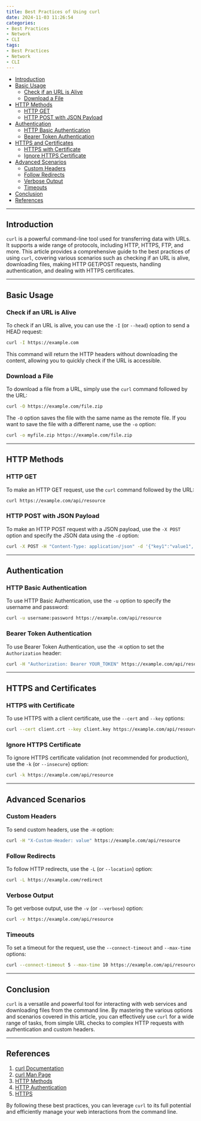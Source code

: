 ```yaml
---
title: Best Practices of Using curl
date: 2024-11-03 11:26:54
categories:
- Best Practices
- Network
- CLI
tags:
- Best Practices
- Network
- CLI
---
```


- [Introduction](#introduction)
- [Basic Usage](#basic-usage)
  - [ Check if an URL is Alive](#-check-if-an-url-is-alive)
  - [ Download a File](#-download-a-file)
- [HTTP Methods](#http-methods)
  - [ HTTP GET](#-http-get)
  - [ HTTP POST with JSON Payload](#-http-post-with-json-payload)
- [Authentication](#authentication)
  - [ HTTP Basic Authentication](#-http-basic-authentication)
  - [ Bearer Token Authentication](#-bearer-token-authentication)
- [HTTPS and Certificates](#https-and-certificates)
  - [ HTTPS with Certificate](#-https-with-certificate)
  - [ Ignore HTTPS Certificate](#-ignore-https-certificate)
- [Advanced Scenarios](#advanced-scenarios)
  - [ Custom Headers](#-custom-headers)
  - [ Follow Redirects](#-follow-redirects)
  - [ Verbose Output](#-verbose-output)
  - [ Timeouts](#-timeouts)
- [Conclusion](#conclusion)
- [References](#references)

---

<a name="introduction"></a>
## Introduction

`curl` is a powerful command-line tool used for transferring data with URLs. It supports a wide range of protocols, including HTTP, HTTPS, FTP, and more. This article provides a comprehensive guide to the best practices of using `curl`, covering various scenarios such as checking if an URL is alive, downloading files, making HTTP GET/POST requests, handling authentication, and dealing with HTTPS certificates.

---

<a name="basic-usage"></a>
## Basic Usage

### <a name="check-if-an-url-is-alive"></a> Check if an URL is Alive

To check if an URL is alive, you can use the `-I` (or `--head`) option to send a HEAD request:

```bash
curl -I https://example.com
```

This command will return the HTTP headers without downloading the content, allowing you to quickly check if the URL is accessible.

### <a name="download-a-file"></a> Download a File

To download a file from a URL, simply use the `curl` command followed by the URL:

```bash
curl -O https://example.com/file.zip
```

The `-O` option saves the file with the same name as the remote file. If you want to save the file with a different name, use the `-o` option:

```bash
curl -o myfile.zip https://example.com/file.zip
```

---

<a name="http-methods"></a>
## HTTP Methods

### <a name="http-get"></a> HTTP GET

To make an HTTP GET request, use the `curl` command followed by the URL:

```bash
curl https://example.com/api/resource
```

### <a name="http-post-with-json-payload"></a> HTTP POST with JSON Payload

To make an HTTP POST request with a JSON payload, use the `-X POST` option and specify the JSON data using the `-d` option:

```bash
curl -X POST -H "Content-Type: application/json" -d '{"key1":"value1", "key2":"value2"}' https://example.com/api/resource
```

---

<a name="authentication"></a>
## Authentication

### <a name="http-basic-authentication"></a> HTTP Basic Authentication

To use HTTP Basic Authentication, use the `-u` option to specify the username and password:

```bash
curl -u username:password https://example.com/api/resource
```

### <a name="bearer-token-authentication"></a> Bearer Token Authentication

To use Bearer Token Authentication, use the `-H` option to set the `Authorization` header:

```bash
curl -H "Authorization: Bearer YOUR_TOKEN" https://example.com/api/resource
```

---

<a name="https-and-certificates"></a>
## HTTPS and Certificates

### <a name="https-with-certificate"></a> HTTPS with Certificate

To use HTTPS with a client certificate, use the `--cert` and `--key` options:

```bash
curl --cert client.crt --key client.key https://example.com/api/resource
```

### <a name="ignore-https-certificate"></a> Ignore HTTPS Certificate

To ignore HTTPS certificate validation (not recommended for production), use the `-k` (or `--insecure`) option:

```bash
curl -k https://example.com/api/resource
```

---

<a name="advanced-scenarios"></a>
## Advanced Scenarios

### <a name="custom-headers"></a> Custom Headers

To send custom headers, use the `-H` option:

```bash
curl -H "X-Custom-Header: value" https://example.com/api/resource
```

### <a name="follow-redirects"></a> Follow Redirects

To follow HTTP redirects, use the `-L` (or `--location`) option:

```bash
curl -L https://example.com/redirect
```

### <a name="verbose-output"></a> Verbose Output

To get verbose output, use the `-v` (or `--verbose`) option:

```bash
curl -v https://example.com/api/resource
```

### <a name="timeouts"></a> Timeouts

To set a timeout for the request, use the `--connect-timeout` and `--max-time` options:

```bash
curl --connect-timeout 5 --max-time 10 https://example.com/api/resource
```

---

<a name="conclusion"></a>
## Conclusion

`curl` is a versatile and powerful tool for interacting with web services and downloading files from the command line. By mastering the various options and scenarios covered in this article, you can effectively use `curl` for a wide range of tasks, from simple URL checks to complex HTTP requests with authentication and custom headers.

---

## References

1. [curl Documentation](https://curl.se/docs/)
2. [curl Man Page](https://curl.se/docs/manpage.html)
3. [HTTP Methods](https://developer.mozilla.org/en-US/docs/Web/HTTP/Methods)
4. [HTTP Authentication](https://developer.mozilla.org/en-US/docs/Web/HTTP/Authentication)
5. [HTTPS](https://en.wikipedia.org/wiki/HTTPS)

By following these best practices, you can leverage `curl` to its full potential and efficiently manage your web interactions from the command line.